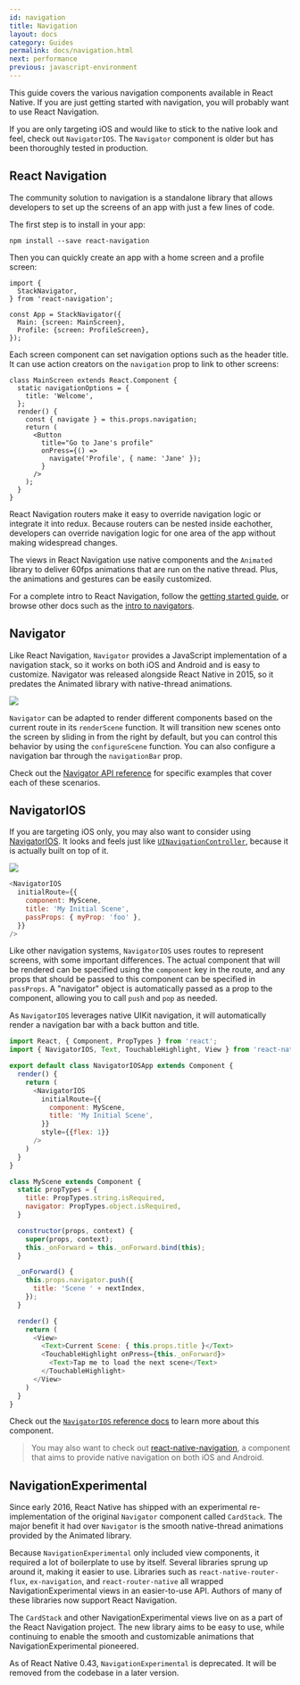 ```yaml
---
id: navigation
title: Navigation
layout: docs
category: Guides
permalink: docs/navigation.html
next: performance
previous: javascript-environment
---
```


This guide covers the various navigation components available in React Native. If you are just getting started with navigation, you will probably want to use React Navigation.

If you are only targeting iOS and would like to stick to the native look and feel, check out `NavigatorIOS`. The `Navigator` component is older but has been thoroughly tested in production.

## React Navigation

The community solution to navigation is a standalone library that allows developers to set up the screens of an app with just a few lines of code.

The first step is to install in your app:

```
npm install --save react-navigation
```

Then you can quickly create an app with a home screen and a profile screen:

```
import {
  StackNavigator,
} from 'react-navigation';

const App = StackNavigator({
  Main: {screen: MainScreen},
  Profile: {screen: ProfileScreen},
});
```

Each screen component can set navigation options such as the header title. It can use action creators on the `navigation` prop to link to other screens:

```
class MainScreen extends React.Component {
  static navigationOptions = {
    title: 'Welcome',
  };
  render() {
    const { navigate } = this.props.navigation;
    return (
      <Button
        title="Go to Jane's profile"
        onPress={() =>
          navigate('Profile', { name: 'Jane' });
        }
      />
    );
  }
}
```

React Navigation routers make it easy to override navigation logic or integrate it into redux. Because routers can be nested inside eachother, developers can override navigation logic for one area of the app without making widespread changes.

The views in React Navigation use native components and the `Animated` library to deliver 60fps animations that are run on the native thread. Plus, the animations and gestures can be easily customized.

For a complete intro to React Navigation, follow the [getting started guide](https://reactnavigation.org/docs/intro/), or browse other docs such as the [intro to navigators](https://reactnavigation.org/docs/navigators/).

## Navigator

Like React Navigation, `Navigator` provides a JavaScript implementation of a navigation stack, so it works on both iOS and Android and is easy to customize. Navigator was released alongside React Native in 2015, so it predates the Animated library with native-thread animations.

![](img/NavigationStack-Navigator.gif)

`Navigator` can be adapted to render different components based on the current route in its `renderScene` function. It will transition new scenes onto the screen by sliding in from the right by default, but you can control this behavior by using the `configureScene` function. You can also configure a navigation bar through the `navigationBar` prop.

Check out the [Navigator API reference](docs/navigator.html) for specific examples that cover each of these scenarios.

## NavigatorIOS

If you are targeting iOS only, you may also want to consider using [NavigatorIOS](docs/navigatorios.html). It looks and feels just like [`UINavigationController`](https://developer.apple.com/library/ios/documentation/UIKit/Reference/UINavigationController_Class/), because it is actually built on top of it.

![](img/NavigationStack-NavigatorIOS.gif)

```javascript
<NavigatorIOS
  initialRoute={{
    component: MyScene,
    title: 'My Initial Scene',
    passProps: { myProp: 'foo' },
  }}
/>
```

Like other navigation systems, `NavigatorIOS` uses routes to represent screens, with some important differences. The actual component that will be rendered can be specified using the `component` key in the route, and any props that should be passed to this component can be specified in `passProps`. A "navigator" object is automatically passed as a prop to the component, allowing you to call `push` and `pop` as needed.

As `NavigatorIOS` leverages native UIKit navigation, it will automatically render a navigation bar with a back button and title.

```javascript
import React, { Component, PropTypes } from 'react';
import { NavigatorIOS, Text, TouchableHighlight, View } from 'react-native';

export default class NavigatorIOSApp extends Component {
  render() {
    return (
      <NavigatorIOS
        initialRoute={{
          component: MyScene,
          title: 'My Initial Scene',
        }}
        style={{flex: 1}}
      />
    )
  }
}

class MyScene extends Component {
  static propTypes = {
    title: PropTypes.string.isRequired,
    navigator: PropTypes.object.isRequired,
  }

  constructor(props, context) {
    super(props, context);
    this._onForward = this._onForward.bind(this);
  }

  _onForward() {
    this.props.navigator.push({
      title: 'Scene ' + nextIndex,
    });
  }

  render() {
    return (
      <View>
        <Text>Current Scene: { this.props.title }</Text>
        <TouchableHighlight onPress={this._onForward}>
          <Text>Tap me to load the next scene</Text>
        </TouchableHighlight>
      </View>
    )
  }
}
```

Check out the [`NavigatorIOS` reference docs](docs/navigatorios.html) to learn more about this component.

> You may also want to check out [react-native-navigation](https://github.com/wix/react-native-navigation), a component that aims to provide native navigation on both iOS and Android.

## NavigationExperimental

Since early 2016, React Native has shipped with an experimental re-implementation of the original `Navigator` component called `CardStack`. The major benefit it had over `Navigator` is the smooth native-thread animations provided by the Animated library.

Because `NavigationExperimental` only included view components, it required a lot of boilerplate to use by itself. Several libraries sprung up around it, making it easier to use. Libraries such as `react-native-router-flux`, `ex-navigation`, and `react-router-native` all wrapped NavigationExperimental views in an easier-to-use API. Authors of many of these libraries now support React Navigation.

The `CardStack` and other NavigationExperimental views live on as a part of the React Navigation project. The new library aims to be easy to use, while continuing to enable the smooth and customizable animations that NavigationExperimental pioneered.

As of React Native 0.43, `NavigationExperimental` is deprecated. It will be removed from the codebase in a later version.

